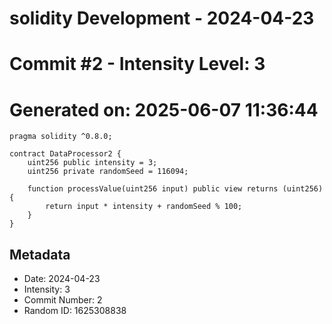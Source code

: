 ﻿# solidity Development - 2024-04-23
# Commit #2 - Intensity Level: 3
# Generated on: 2025-06-07 11:36:44
```solidity
pragma solidity ^0.8.0;

contract DataProcessor2 {
    uint256 public intensity = 3;
    uint256 private randomSeed = 116094;

    function processValue(uint256 input) public view returns (uint256) {
        return input * intensity + randomSeed % 100;
    }
}
```
## Metadata
- Date: 2024-04-23
- Intensity: 3
- Commit Number: 2
- Random ID: 1625308838
